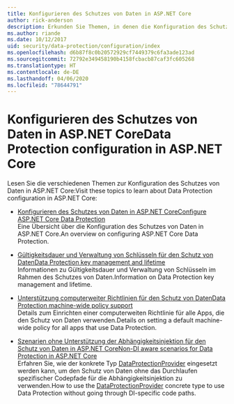 ```yaml
---
title: Konfigurieren des Schutzes von Daten in ASP.NET Core
author: rick-anderson
description: Erkunden Sie Themen, in denen die Konfiguration des Schutzes von Daten in ASP.NET Core erläutert wird.
ms.author: riande
ms.date: 10/12/2017
uid: security/data-protection/configuration/index
ms.openlocfilehash: d6b87f8c0b20572929cf7449379c6fa3ade123ad
ms.sourcegitcommit: 72792e349458190b4158fcbacb87caf3fc605268
ms.translationtype: HT
ms.contentlocale: de-DE
ms.lasthandoff: 04/06/2020
ms.locfileid: "78644791"
---
```

# <a name="data-protection-configuration-in-aspnet-core"></a><span data-ttu-id="ad4e9-103">Konfigurieren des Schutzes von Daten in ASP.NET Core</span><span class="sxs-lookup"><span data-stu-id="ad4e9-103">Data Protection configuration in ASP.NET Core</span></span>

<span data-ttu-id="ad4e9-104">Lesen Sie die verschiedenen Themen zur Konfiguration des Schutzes von Daten in ASP.NET Core:</span><span class="sxs-lookup"><span data-stu-id="ad4e9-104">Visit these topics to learn about Data Protection configuration in ASP.NET Core:</span></span>

* [<span data-ttu-id="ad4e9-105">Konfigurieren des Schutzes von Daten in ASP.NET Core</span><span class="sxs-lookup"><span data-stu-id="ad4e9-105">Configure ASP.NET Core Data Protection</span></span>](xref:security/data-protection/configuration/overview)  
  <span data-ttu-id="ad4e9-106">Eine Übersicht über die Konfiguration des Schutzes von Daten in ASP.NET Core.</span><span class="sxs-lookup"><span data-stu-id="ad4e9-106">An overview on configuring ASP.NET Core Data Protection.</span></span>

* [<span data-ttu-id="ad4e9-107">Gültigkeitsdauer und Verwaltung von Schlüsseln für den Schutz von Daten</span><span class="sxs-lookup"><span data-stu-id="ad4e9-107">Data Protection key management and lifetime</span></span>](xref:security/data-protection/configuration/default-settings)  
  <span data-ttu-id="ad4e9-108">Informationen zu Gültigkeitsdauer und Verwaltung von Schlüsseln im Rahmen des Schutzes von Daten.</span><span class="sxs-lookup"><span data-stu-id="ad4e9-108">Information on Data Protection key management and lifetime.</span></span>

* [<span data-ttu-id="ad4e9-109">Unterstützung computerweiter Richtlinien für den Schutz von Daten</span><span class="sxs-lookup"><span data-stu-id="ad4e9-109">Data Protection machine-wide policy support</span></span>](xref:security/data-protection/configuration/machine-wide-policy)  
  <span data-ttu-id="ad4e9-110">Details zum Einrichten einer computerweiten Richtlinie für alle Apps, die den Schutz von Daten verwenden.</span><span class="sxs-lookup"><span data-stu-id="ad4e9-110">Details on setting a default machine-wide policy for all apps that use Data Protection.</span></span>

* [<span data-ttu-id="ad4e9-111">Szenarien ohne Unterstützung der Abhängigkeitsinjektion für den Schutz von Daten in ASP.NET Core</span><span class="sxs-lookup"><span data-stu-id="ad4e9-111">Non-DI aware scenarios for Data Protection in ASP.NET Core</span></span>](xref:security/data-protection/configuration/non-di-scenarios)  
  <span data-ttu-id="ad4e9-112">Erfahren Sie, wie der konkrete Typ [DataProtectionProvider](/dotnet/api/Microsoft.AspNetCore.DataProtection.DataProtectionProvider) eingesetzt werden kann, um den Schutz von Daten ohne das Durchlaufen spezifischer Codepfade für die Abhängigkeitsinjektion zu verwenden.</span><span class="sxs-lookup"><span data-stu-id="ad4e9-112">How to use the [DataProtectionProvider](/dotnet/api/Microsoft.AspNetCore.DataProtection.DataProtectionProvider) concrete type to use Data Protection without going through DI-specific code paths.</span></span>
